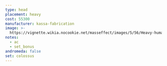 ```yaml
---
type: head
placement: heavy
cost: 55300
manufacturer: kassa-fabrication
image: >-
  https://vignette.wikia.nocookie.net/masseffect/images/5/56/Heavy-human-Colossus.png/revision/latest/scale-to-width-down/160?cb=20100209161006
notes:
  - ac
  - set_bonus
andromeda: false
set: colossus
---
```

